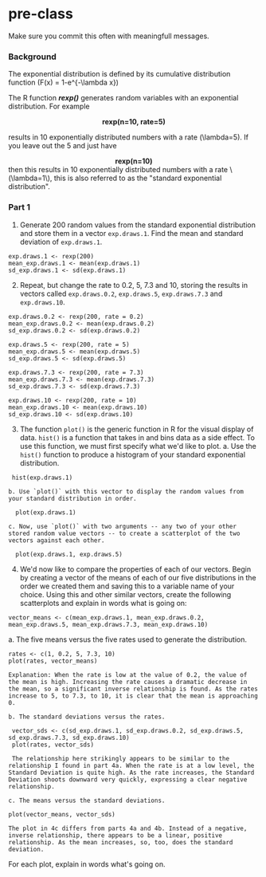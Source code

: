 # pre-class


Make sure you commit this often with meaningfull messages. 

### Background

The exponential distribution is defined by its cumulative distribution function
\(F(x) = 1-e^{-\lambda x}\)

The R function ***rexp()*** generates random variables with an exponential distribution. For example 
<center><strong>rexp(n=10, rate=5)</strong> </center>

results in 10 exponentially distributed numbers with a rate \(\lambda=5\). If you leave out the 5 and just have
<center><strong>rexp(n=10) </strong></center>
then this results in 10 exponentially distributed numbers with a rate \(\lambda=1\), this is also referred to as the "standard exponential distribution". 

### Part 1


1. Generate 200 random values from the standard exponential distribution and store them in a vector `exp.draws.1`.  Find the mean and standard deviation of `exp.draws.1`.

``` {r}
exp.draws.1 <- rexp(200)
mean_exp.draws.1 <- mean(exp.draws.1)
sd_exp.draws.1 <- sd(exp.draws.1)
```

2. Repeat, but change the rate to 0.2, 5, 7.3 and 10, storing the results in vectors called  `exp.draws.0.2`,  `exp.draws.5`,  `exp.draws.7.3` and  `exp.draws.10`. 

``` {r}
exp.draws.0.2 <- rexp(200, rate = 0.2)
mean_exp.draws.0.2 <- mean(exp.draws.0.2)
sd_exp.draws.0.2 <- sd(exp.draws.0.2)

exp.draws.5 <- rexp(200, rate = 5)
mean_exp.draws.5 <- mean(exp.draws.5)
sd_exp.draws.5 <- sd(exp.draws.5)

exp.draws.7.3 <- rexp(200, rate = 7.3)
mean_exp.draws.7.3 <- mean(exp.draws.7.3)
sd_exp.draws.7.3 <- sd(exp.draws.7.3)

exp.draws.10 <- rexp(200, rate = 10)
mean_exp.draws.10 <- mean(exp.draws.10)
sd_exp.draws.10 <- sd(exp.draws.10)
```

3. The function `plot()` is the generic function in R for the visual display of data. `hist()` is a function that takes in and bins data as a side effect. To use this function, we must first specify what we'd like to plot.
    a. Use the `hist()` function to produce a histogram of your standard exponential distribution. 
    
``` {r}    
 hist(exp.draws.1)
```    
    b. Use `plot()` with this vector to display the random values from your standard distribution in order.
    
```{r}    
  plot(exp.draws.1) 
```
    c. Now, use `plot()` with two arguments -- any two of your other stored random value vectors -- to create a scatterplot of the two vectors against each other.
    
``` {r}    
  plot(exp.draws.1, exp.draws.5)  
```

4. We'd now like to compare the properties of each of our vectors. Begin by creating a vector of the means of each of our five distributions in the order we created them and saving this to a variable name of your choice. Using this and other similar vectors, create the following scatterplots and explain in words what is going on:

```{r}
vector_means <- c(mean_exp.draws.1, mean_exp.draws.0.2, mean_exp.draws.5, mean_exp.draws.7.3, mean_exp.draws.10)
```

  a. The five means versus the five rates used to generate the distribution.
  
```{r}  
rates <- c(1, 0.2, 5, 7.3, 10)
plot(rates, vector_means)
  
Explanation: When the rate is low at the value of 0.2, the value of the mean is high. Increasing the rate causes a dramatic decrease in the mean, so a significant inverse relationship is found. As the rates increase to 5, to 7.3, to 10, it is clear that the mean is approaching 0.
```  
  
    b. The standard deviations versus the rates.
    
```{r}    
 vector_sds <- c(sd_exp.draws.1, sd_exp.draws.0.2, sd_exp.draws.5, sd_exp.draws.7.3, sd_exp.draws.10)
 plot(rates, vector_sds)
 
 The relationship here strikingly appears to be similar to the relationship I found in part 4a. When the rate is at a low level, the Standard Deviation is quite high. As the rate increases, the Standard Deviation shoots downward very quickly, expressing a clear negative relationship.
```

    c. The means versus the standard deviations.
```{r}
plot(vector_means, vector_sds)

The plot in 4c differs from parts 4a and 4b. Instead of a negative, inverse relationship, there appears to be a linear, positive relationship. As the mean increases, so, too, does the standard deviation.
```
For each plot, explain in words what's going on.

